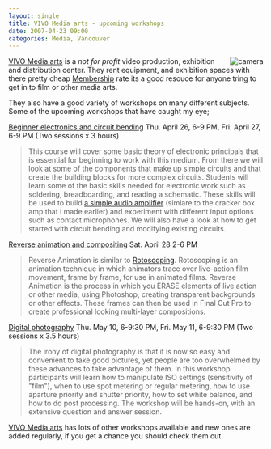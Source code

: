 ```yaml
---
layout: single
title: VIVO Media arts - upcoming workshops
date: 2007-04-23 09:00
categories: Media, Vancouver
---
```

<a href="http://vivomediaarts.com/"><img src="/public/uploads/2007/04/d50.thumbnail.jpg" alt="camera" align="right" /></a><a href="http://vivomediaarts.com/">VIVO Media arts</a> is a <em>not for profit </em>video production, exhibition and distribution center. They rent equipment, and exhibition spaces with there pretty cheap <a href="http://videoinstudios.com/membership.php">Membership</a> rate its a good resouce for anyone tring to get in to film or other media arts.

They also have a good variety of workshops on many different subjects.
Some of the upcoming workshops that have caught my eye;

<a href="http://videoinstudios.com/edu_index.php" aiotarget="false" aiotitle="Beginner electronics and circuit bending Thu. April 26, 6-9 PM, Fri. April 27, 6-9 PM (Two sessions x 3 hours)">Beginner electronics and circuit bending</a>
Thu. April 26, 6-9 PM, Fri. April 27, 6-9 PM (Two sessions x 3 hours)
<blockquote>This course will cover some basic theory of electronic principals that is essential for beginning to work with this medium. From there we will look at some of the components that make up simple circuits and that create the building blocks for more complex circuits. Students will learn some of the basic skills needed for electronic work such as soldering, breadboarding, and reading a schematic. These skills will be used to build <a href="/project-the-5-cracker-box-ipod-amplifier/">a simple audio amplifier</a> (simlare to the cracker box amp that i made earlier) and experiment with different input options such as contact microphones. We will also have a look at how to get started with circuit bending and modifying existing circuits.</blockquote>
<a href="http://videoinstudios.com/edu_index.php">Reverse animation and compositing</a>
Sat. April 28 2-6 PM
<blockquote>Reverse Animation is similar to <a href="http://en.wikipedia.org/wiki/Rotoscope">Rotoscoping</a>. Rotoscoping is an animation technique in which animators trace over live-action film movement, frame by frame, for use in animated films. Reverse Animation is the process in which you ERASE elements of live action or other media, using Photoshop, creating transparent backgrounds or other effects. These frames can then be used in Final Cut Pro to create professional looking multi-layer compositions.</blockquote>
<a href="http://videoinstudios.com/edu_index.php">Digital photography</a>
Thu. May 10, 6-9:30 PM, Fri. May 11, 6-9:30 PM (Two sessions x 3.5 hours)
<blockquote>The irony of digital photography is that it is now so easy and convenient to take good pictures, yet people are too overwhelmed by these advances to take advantage of them. In this workshop participants will learn how to manipulate ISO settings (sensitivity of "film"), when to use spot metering or regular metering, how to use aparture priority and shutter priority, how to set white balance, and how to do post processing. The workshop will be hands-on, with an extensive question and answer session.</blockquote>
<a href="http://vivomediaarts.com/">VIVO Media arts</a> has lots of other workshops available and new ones are added regularly, if you get a chance you should check them out.
